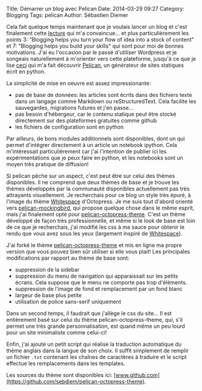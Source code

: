 Title: Démarrer un blog avec Pelican
Date: 2014-03-29 09:27
Category: Blogging
Tags: pelican
Author: Sébastien Diemer

Cela fait quelque temps maintenant que je voulais lancer un blog et c'est finalement cette [lecture](http://timkastelle.org/blog/2014/03/you-should-start-a-blog-right-now/) qui m'a convaincue... et plus particulièrement les points 3: "Blogging helps you turn your flow of idea into a stock of content" et 7: "Blogging helps you build your skills" qui sont pour moi de bonnes motivations.
J'ai eu l'occasion par le passé d'utiliser Wordpress et je songeais naturellement à m'orienter vers cette plateforme, jusqu'à ce que je lise [ceci](http://jakevdp.github.io/blog/2013/05/07/migrating-from-octopress-to-pelican/) qui m'a fait découvrir [Pelican](http://blog.getpelican.com), un générateur de sites statiques écrit en python.

La simplicité de mise en oeuvre est assez impressionante:

* pas de base de données: les articles sont écrits dans des fichiers texte dans un langage comme Markdown ou reStructuredText. Cela facilite les sauvegardes, migrations futures et j'en passe...
* pas besoin d'hébergeur, car le contenu statique peut être stocké directement sur des plateformes gratuites comme github
* les fichiers de configuration sont en python

Par ailleurs, de bons modules additionnels sont disponibles, dont un qui permet d'intégrer directement à un article un notebook ipython. Cela m'intéressait particulièrement car j'ai l'intention de publier ici les expérimentations que je peux faire en python, et les notebooks sont un moyen très pratique de diffusion!

Si pelican pêche sur un aspect, c'est peut être sur celui des thèmes disponibles. Il ne comprend que deux thèmes de base et je trouve les thèmes développés par la communauté disponibles actuellement pas très attrayants visuellement. Je recherchais pour ce blog un style très épuré, à l'image du thème [Whitespace](https://github.com/lucaslew/whitespace) d'Octopress. Je me suis tout d'abord orienté vers [pelican-mockingbird](https://github.com/wrl/pelican-mockingbird), qui propose quelque chose dans le même esprit, mais j'ai finalement opté pour [pelican-octopress-theme](https://github.com/duilio/pelican-octopress-theme). C'est un thème développé de façon très professionnelle, et même si le look de base est loin de ce que je recherchais, j'ai modifié les css à ma sauce pour obtenir le rendu que vous avez sous les yeux (largement inspiré de [Whitespace](https://github.com/lucaslew/whitespace)).

J'ai forké le thème [pelican-octopress-theme](https://github.com/duilio/pelican-octopress-theme) et mis en ligne ma propre version que vous pouvez bien sûr utiliser si elle vous plait! Les principales modifications par rapport au thème de base sont:

* suppression de la sidebar
* suppression du menu de navigation qui apparaissait sur les petits écrans. Cela suppose que le menu ne comporte pas trop d'éléments.
* suppression de l'image de fond et remplacement par un fond blanc
* largeur de base plus petite
* utilisation de police sans-serif uniquement

Dans un second temps, il faudrait que j'allège le css du site... Il est entièrement basé sur celui du thème pelican-octopress-theme, qui, s'il permet une très grande personnalisation, est quand même un peu lourd pour un site minimaliste comme celui-ci!

Enfin, j'ai ajouté un petit script qui réalise la traduction automatique du thème anglais dans la langue de son choix. Il suffit simplement de remplir un fichier `.txt` contenant les chaînes de caractères à traduire et le script effectue les remplacements dans les templates.

Les sources du thème sont disponibles ici: [www.github.com](https://github.com/sebdiem/pelican-octopress-theme).


